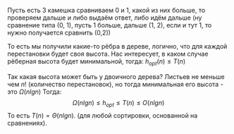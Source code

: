 Пусть есть 3 камешка сравниваем 0 и 1, какой из них больше, то проверяем дальше и либо выдаём ответ, либо идём дальше (ну сравнение типа (0, 1), пусть 1 больше, дальше (1, 2), если и тут 1, то нужно получается сравнить (0,2))

То есть мы получили какие-то рёбра в дереве, логично, что для каждой перестановки будет своя высота.
Нас интересует, в каком случае рёберная высота будет минимальной, тогда:
$h_{opt}(n) \leq T(n)$

Так какая высота может быть у двоичного дерева?
Листьев не меньше чем $n!$ (количество перестановок), но тогда минимальная его высота - это $\Omega(nlgn)$
Тогда:
$$\Omega(nlgn) \leq h_{opt} \leq T(n) \leq O(nlgn)$$
То есть $T(n) = \Theta(nlgn)$. (для любой сортировки, основанной на сравнениях).

